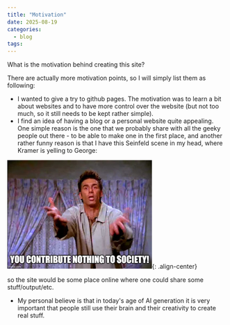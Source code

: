 ```yaml
---
title: "Motivation"
date: 2025-08-19
categories:
  - blog
tags:
---
```


What is the motivation behind creating this site?

There are actually more motivation points, so I will simply list them as following:
- I wanted to give a try to github pages. The motivation was to learn a bit about websites and to have more control over
the website (but not too much, so it still needs to be kept rather simple).
- I find an idea of having a blog or a personal website quite appealing.
One simple reason is the one that we probably share with all the geeky people out there  - to be able to make one in the 
first place, and another rather funny reason is that I have this Seinfeld scene in my head, where Kramer is yelling to George:

![Kramer yelling: You contribute nothing to society!](/../images/2025-08-19-kramer.jpg "You contribute nothing to society"){: .align-center}

so the site would be some place online where one could share some stuff/output/etc.

- My personal believe is that in today's age of AI generation it is very important that people still use their brain and
their creativity to create real stuff.